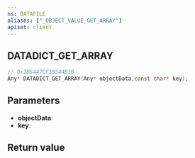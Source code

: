 ```yaml
---
ns: DATAFILE
aliases: ["_OBJECT_VALUE_GET_ARRAY"]
apiset: client
---
```

## DATADICT_GET_ARRAY

```c
// 0x1B5447CF18544B18
Any* DATADICT_GET_ARRAY(Any* objectData,const char* key);
```


## Parameters
* **objectData**:
* **key**:

## Return value